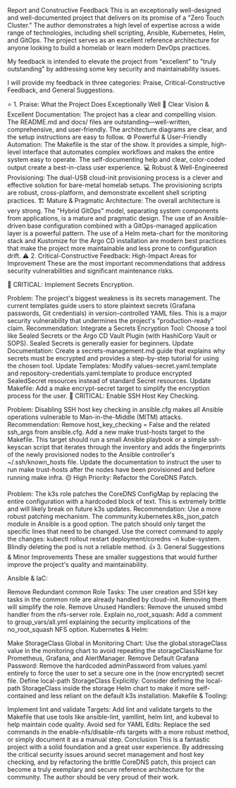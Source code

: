 Report and Constructive Feedback
This is an exceptionally well-designed and well-documented project that delivers on its promise of a "Zero Touch Cluster." The author demonstrates a high level of expertise across a wide range of technologies, including shell scripting, Ansible, Kubernetes, Helm, and GitOps. The project serves as an excellent reference architecture for anyone looking to build a homelab or learn modern DevOps practices.

My feedback is intended to elevate the project from "excellent" to "truly outstanding" by addressing some key security and maintainability issues.

I will provide my feedback in three categories: Praise, Critical-Constructive Feedback, and General Suggestions.

⭐ 1. Praise: What the Project Does Exceptionally Well
🎯 Clear Vision & Excellent Documentation: The project has a clear and compelling vision. The README.md and docs/ files are outstanding—well-written, comprehensive, and user-friendly. The architecture diagrams are clear, and the setup instructions are easy to follow.
⚙️ Powerful & User-Friendly Automation: The Makefile is the star of the show. It provides a simple, high-level interface that automates complex workflows and makes the entire system easy to operate. The self-documenting help and clear, color-coded output create a best-in-class user experience.
💻 Robust & Well-Engineered Provisioning: The dual-USB cloud-init provisioning process is a clever and effective solution for bare-metal homelab setups. The provisioning scripts are robust, cross-platform, and demonstrate excellent shell scripting practices.
🏗️ Mature & Pragmatic Architecture: The overall architecture is very strong.
The "Hybrid GitOps" model, separating system components from applications, is a mature and pragmatic design.
The use of an Ansible-driven base configuration combined with a GitOps-managed application layer is a powerful pattern.
The use of a Helm meta-chart for the monitoring stack and Kustomize for the Argo CD installation are modern best practices that make the project more maintainable and less prone to configuration drift.
⚠️ 2. Critical-Constructive Feedback: High-Impact Areas for Improvement
These are the most important recommendations that address security vulnerabilities and significant maintenance risks.

🔴 CRITICAL: Implement Secrets Encryption.

Problem: The project's biggest weakness is its secrets management. The current templates guide users to store plaintext secrets (Grafana passwords, Git credentials) in version-controlled YAML files. This is a major security vulnerability that undermines the project's "production-ready" claim.
Recommendation:
Integrate a Secrets Encryption Tool: Choose a tool like Sealed Secrets or the Argo CD Vault Plugin (with HashiCorp Vault or SOPS). Sealed Secrets is generally easier for beginners.
Update Documentation: Create a secrets-management.md guide that explains why secrets must be encrypted and provides a step-by-step tutorial for using the chosen tool.
Update Templates: Modify values-secret.yaml.template and repository-credentials.yaml.template to produce encrypted SealedSecret resources instead of standard Secret resources.
Update Makefile: Add a make encrypt-secret target to simplify the encryption process for the user.
🔴 CRITICAL: Enable SSH Host Key Checking.

Problem: Disabling SSH host key checking in ansible.cfg makes all Ansible operations vulnerable to Man-in-the-Middle (MITM) attacks.
Recommendation:
Remove host_key_checking = False and the related ssh_args from ansible.cfg.
Add a new make trust-hosts target to the Makefile. This target should run a small Ansible playbook or a simple ssh-keyscan script that iterates through the inventory and adds the fingerprints of the newly provisioned nodes to the Ansible controller's ~/.ssh/known_hosts file.
Update the documentation to instruct the user to run make trust-hosts after the nodes have been provisioned and before running make infra.
🟡 High Priority: Refactor the CoreDNS Patch.

Problem: The k3s role patches the CoreDNS ConfigMap by replacing the entire configuration with a hardcoded block of text. This is extremely brittle and will likely break on future k3s updates.
Recommendation:
Use a more robust patching mechanism. The community.kubernetes.k8s_json_patch module in Ansible is a good option. The patch should only target the specific lines that need to be changed.
Use the correct command to apply the changes: kubectl rollout restart deployment/coredns -n kube-system. Blindly deleting the pod is not a reliable method.
👍 3. General Suggestions & Minor Improvements
These are smaller suggestions that would further improve the project's quality and maintainability.

Ansible & IaC:

Remove Redundant common Role Tasks: The user creation and SSH key tasks in the common role are already handled by cloud-init. Removing them will simplify the role.
Remove Unused Handlers: Remove the unused smbd handler from the nfs-server role.
Explain no_root_squash: Add a comment to group_vars/all.yml explaining the security implications of the no_root_squash NFS option.
Kubernetes & Helm:

Make StorageClass Global in Monitoring Chart: Use the global.storageClass value in the monitoring chart to avoid repeating the storageClassName for Prometheus, Grafana, and AlertManager.
Remove Default Grafana Password: Remove the hardcoded adminPassword from values.yaml entirely to force the user to set a secure one in the (now encrypted) secret file.
Define local-path StorageClass Explicitly: Consider defining the local-path StorageClass inside the storage Helm chart to make it more self-contained and less reliant on the default k3s installation.
Makefile & Tooling:

Implement lint and validate Targets: Add lint and validate targets to the Makefile that use tools like ansible-lint, yamllint, helm lint, and kubeval to help maintain code quality.
Avoid sed for YAML Edits: Replace the sed commands in the enable-nfs/disable-nfs targets with a more robust method, or simply document it as a manual step.
Conclusion
This is a fantastic project with a solid foundation and a great user experience. By addressing the critical security issues around secret management and host key checking, and by refactoring the brittle CoreDNS patch, this project can become a truly exemplary and secure reference architecture for the community. The author should be very proud of their work.